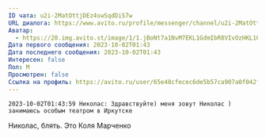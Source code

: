```yaml
---
ID чата: u2i-2MatOttjDEz4swSqdDiS7w
URL диалога: https://www.avito.ru/profile/messenger/channel/u2i-2MatOttjDEz4swSqdDiS7w
Аватар:
  - https://20.img.avito.st/image/1/1.jBoNt7a1NvM7EKL1GdmIbR8VIvOzHKL1OxAi8Q.RSsGuL-4Z3x1XjmPNRz8gNcNLhkRMnL0ZEo5f5_h6v4.jpeg
Дата первого сообщения: 2023-10-02T01:43
Дата последнего сообщения: 2023-10-02T01:43
Интересен: false
Пол: М
Просмотрен: false
Ссылка на профиль: https://avito.ru/user/65e48cfecec6de5b57ca907a0f042f22/profile?id=3230258510&iid=3230258510&src=messenger&page_from=from_item_messenger
---
```

```Plain
2023-10-02T01:43:59 Николас: Здравствуйте) меня зовут Николас ) занимаюсь особым театром в Иркутске
```

Николас, блять. Это Коля Марченко